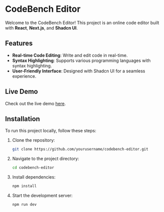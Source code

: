 # CodeBench Editor

Welcome to the CodeBench Editor! This project is an online code editor built with **React**, **Next.js**, and **Shadcn UI**.

## Features

- **Real-time Code Editing**: Write and edit code in real-time.
- **Syntax Highlighting**: Supports various programming languages with syntax highlighting.
- **User-Friendly Interface**: Designed with Shadcn UI for a seamless experience.

## Live Demo

Check out the live demo [here](https://codebench-editor.vercel.app/).

## Installation

To run this project locally, follow these steps:

1. Clone the repository:
   ```bash
   git clone https://github.com/yourusername/codebench-editor.git
   ```
2. Navigate to the project directory:
   ```bash
   cd codebench-editor
   ```
3. Install dependencies:
   ```bash
   npm install
   ```
4. Start the development server:
   ```bash
   npm run dev
   ```

